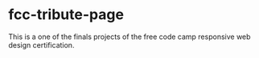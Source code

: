 # fcc-tribute-page
This is a one of the finals projects of the free code camp responsive web design certification.
